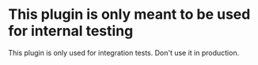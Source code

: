 # This plugin is only meant to be used for internal testing

This plugin is only used for integration tests. Don't use it in production.
